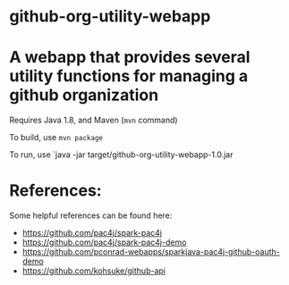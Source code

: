 # github-org-utility-webapp
A webapp that provides several utility functions for managing a github organization
=======


Requires Java 1.8, and Maven (`mvn` command)

To build, use `mvn package`

To run, use `java -jar target/github-org-utility-webapp-1.0.jar 

# References:

Some helpful references can be found here:

* https://github.com/pac4j/spark-pac4j
* https://github.com/pac4j/spark-pac4j-demo
* https://github.com/pconrad-webapps/sparkjava-pac4j-github-oauth-demo 
* https://github.com/kohsuke/github-api

